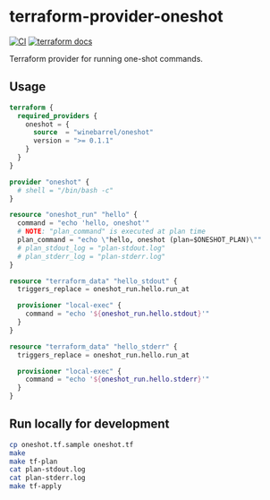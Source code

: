 # terraform-provider-oneshot

[![CI](https://github.com/winebarrel/terraform-provider-oneshot/actions/workflows/ci.yml/badge.svg)](https://github.com/winebarrel/terraform-provider-oneshot/actions/workflows/ci.yml)
[![terraform docs](https://img.shields.io/badge/terraform-docs-%35835CC?logo=terraform)](https://registry.terraform.io/providers/winebarrel/oneshot/latest/docs)

Terraform provider for running one-shot commands.

## Usage

```tf
terraform {
  required_providers {
    oneshot = {
      source  = "winebarrel/oneshot"
      version = ">= 0.1.1"
    }
  }
}

provider "oneshot" {
  # shell = "/bin/bash -c"
}

resource "oneshot_run" "hello" {
  command = "echo 'hello, oneshot'"
  # NOTE: "plan_command" is executed at plan time
  plan_command = "echo \"hello, oneshot (plan=$ONESHOT_PLAN)\""
  # plan_stdout_log = "plan-stdout.log"
  # plan_stderr_log = "plan-stderr.log"
}

resource "terraform_data" "hello_stdout" {
  triggers_replace = oneshot_run.hello.run_at

  provisioner "local-exec" {
    command = "echo '${oneshot_run.hello.stdout}'"
  }
}

resource "terraform_data" "hello_stderr" {
  triggers_replace = oneshot_run.hello.run_at

  provisioner "local-exec" {
    command = "echo '${oneshot_run.hello.stderr}'"
  }
}
```

## Run locally for development

```sh
cp oneshot.tf.sample oneshot.tf
make
make tf-plan
cat plan-stdout.log
cat plan-stderr.log
make tf-apply
```

